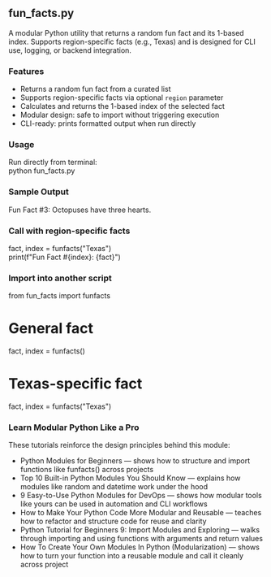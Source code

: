 ## fun_facts.py

A modular Python utility that returns a random fun fact and its 1-based index. Supports region-specific facts (e.g., Texas) and is designed for CLI use, logging, or backend integration.

### Features

- Returns a random fun fact from a curated list  
- Supports region-specific facts via optional `region` parameter  
- Calculates and returns the 1-based index of the selected fact  
- Modular design: safe to import without triggering execution  
- CLI-ready: prints formatted output when run directly  

### Usage

Run directly from terminal:  
python fun_facts.py

### Sample Output  
Fun Fact #3: Octopuses have three hearts.

### Call with region-specific facts  
fact, index = funfacts("Texas")  
print(f"Fun Fact #{index}: {fact}")

### Import into another script  
from fun_facts import funfacts  

# General fact  
fact, index = funfacts()  

# Texas-specific fact  
fact, index = funfacts("Texas")

### Learn Modular Python Like a Pro

These tutorials reinforce the design principles behind this module:  
- Python Modules for Beginners — shows how to structure and import functions like funfacts() across projects  
- Top 10 Built-in Python Modules You Should Know — explains how modules like random and datetime work under the hood  
- 9 Easy-to-Use Python Modules for DevOps — shows how modular tools like yours can be used in automation and CLI workflows  
- How to Make Your Python Code More Modular and Reusable — teaches how to refactor and structure code for reuse and clarity  
- Python Tutorial for Beginners 9: Import Modules and Exploring — walks through importing and using functions with arguments and return values  
- How To Create Your Own Modules In Python (Modularization) — shows how to turn your function into a reusable module and call it cleanly across project
